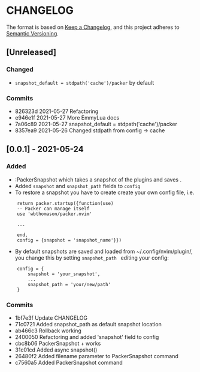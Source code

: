 # CHANGELOG

The format is based on [Keep a Changelog](https://keepachangelog.com/en/1.0.0/),
and this project adheres to [Semantic Versioning](https://semver.org/spec/v2.0.0.html).

## [Unreleased]

### Changed

- ```snapshot_default = stdpath('cache')/packer``` by default

### Commits

- 826323d 2021-05-27 Refactoring
- e946e1f 2021-05-27 More EmmyLua docs
- 7a06c89 2021-05-27 snapshot_default = stdpath('cache')/packer
- 8357ea9 2021-05-26 Changed stdpath from config -> cache

## [0.0.1] - 2021-05-24

### Added

- :PackerSnapshot <snapshot name> which takes a snapshot of the plugins and saves .
- Added ```snapshot``` and ```snapshot_path``` fields to ```config```
- To restore a snapshot you have to create create your own config file, i.e.
```
    return packer.startup({function(use)
    -- Packer can manage itself
    use 'wbthomason/packer.nvim'

    ...

    end, 
    config = {snapshot = 'snapshot_name'}})
```
- By default snapshots are saved and loaded from ~/.config/nvim/plugin/, you change this by setting ```snapshot_path ``` editing your config:
```
    config = {
        snapshot = 'your_snapshot',
        ...
        snapshot_path = 'your/new/path'
    }
```

### Commits
    
- 1bf7e3f Update CHANGELOG
- 71c0721 Added snapshot_path as default snapshot location
- ab466c3 Rollback working
- 2400050 Refactoring and added 'snapshot' field to config
- cbc8b06 PackerSnapshot + works
- 31c01cd Added async snapshot()
- 26480f2 Added filename parameter to PackerSnapshot command
- c7560a5 Added PackerSnapshot command

